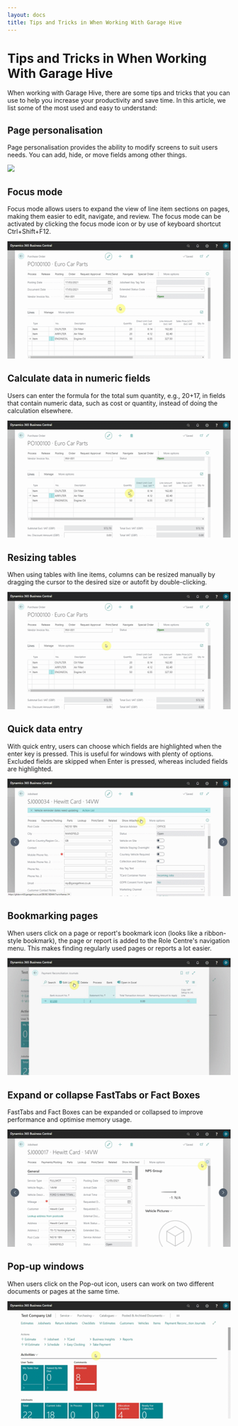 ```yaml
---
layout: docs
title: Tips and Tricks in When Working With Garage Hive
---
```


# Tips and Tricks in When Working With Garage Hive

When working with Garage Hive, there are some tips and tricks that you can use to help you increase your productivity and save time. In this article, we list some of the most used and easy to understand:

## Page personalisation
Page personalisation provides the ability to modify screens to suit users needs. You can add, hide, or move fields among other things.

![](media/garagehive-tips-and-tricks1.gif)

## Focus mode
Focus mode allows users to expand the view of line item sections on pages, making them easier to edit, navigate, and review. The focus mode can be activated by clicking the focus mode icon or by use of keyboard shortcut Ctrl+Shift+F12.

![](media/garagehive-tips-and-tricks2.gif)

## Calculate data in numeric fields
Users can enter the formula for the total sum quantity, e.g., 20+17, in fields that contain numeric data, such as cost or quantity, instead of doing the calculation elsewhere.

![](media/garagehive-tips-and-tricks3.gif)

## Resizing tables
When using tables with line items, columns can be resized manually by dragging the cursor to the desired size or autofit by double-clicking.

![](media/garagehive-tips-and-tricks4.gif)

## Quick data entry
With quick entry, users can choose which fields are highlighted when the enter key is pressed. This is useful for windows with plenty of options. Excluded fields are skipped when Enter is pressed, whereas included fields are highlighted.

![](media/garagehive-tips-and-tricks5.gif)

## Bookmarking pages
When users click on a page or report's bookmark icon (looks like a ribbon-style bookmark), the page or report is added to the Role Centre's navigation menu. This makes finding regularly used pages or reports a lot easier.

![](media/garagehive-tips-and-tricks6.gif)

## Expand or collapse FastTabs or Fact Boxes
FastTabs and Fact Boxes can be expanded or collapsed to improve performance and optimise memory usage.

![](media/garagehive-tips-and-tricks7.gif)

## Pop-up windows
When users click on the Pop-out icon, users can work on two different documents or pages at the same time.

![](media/garagehive-tips-and-tricks8.gif)
